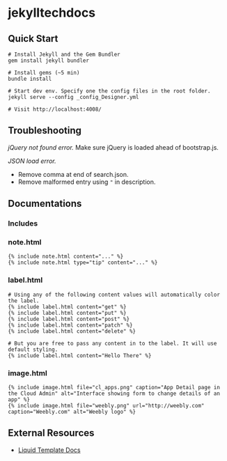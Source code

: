 # jekylltechdocs

## Quick Start

```
# Install Jekyll and the Gem Bundler
gem install jekyll bundler

# Install gems (~5 min)
bundle install

# Start dev env. Specify one the config files in the root folder.
jekyll serve --config _config_Designer.yml

# Visit http://localhost:4008/

```

## Troubleshooting

*jQuery not found error.*
Make sure jQuery is loaded ahead of bootstrap.js.

*JSON load error.*
- Remove comma at end of search.json.
- Remove malformed entry using `"` in description.


## Documentations

### Includes

### note.html

```
{% include note.html content="..." %}
{% include note.html type="tip" content="..." %}
```

### label.html

```
# Using any of the following content values will automatically color the label.
{% include label.html content="get" %}
{% include label.html content="put" %}
{% include label.html content="post" %}
{% include label.html content="patch" %}
{% include label.html content="delete" %}

# But you are free to pass any content in to the label. It will use default styling.
{% include label.html content="Hello There" %}

```


### image.html

```
{% include image.html file="cl_apps.png" caption="App Detail page in the Cloud Admin" alt="Interface showing form to change details of an app" %}
{% include image.html file="weebly.png" url="http://weebly.com" caption="Weebly.com" alt="Weebly logo" %}
```


## External Resources

- [Liquid Template Docs](https://shopify.github.io/liquid/)
